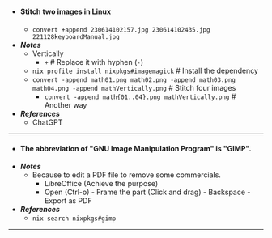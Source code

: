 - #### Stitch two images in Linux
    - `convert +append 230614102157.jpg 230614102435.jpg 221128keyboardManual.jpg`
- ***Notes***
    - Vertically
        - `+` # Replace it with hyphen (`-`)
    - `nix profile install nixpkgs#imagemagick` # Install the dependency
    - `convert -append math01.png math02.png -append math03.png math04.png -append mathVertically.png` # Stitch four images
        - `convert -append math{01..04}.png mathVertically.png` # Another way
- ***References***
    - ChatGPT
- ---
- #### The abbreviation of "GNU Image Manipulation Program" is "GIMP".
- ***Notes***
    - Because to edit a PDF file to remove some commercials.
        - LibreOffice (Achieve the purpose)
        - Open (Ctrl-o) - Frame the part (Click and drag) - Backspace - Export as PDF
- ***References***
    - `nix search nixpkgs#gimp`
- ---
